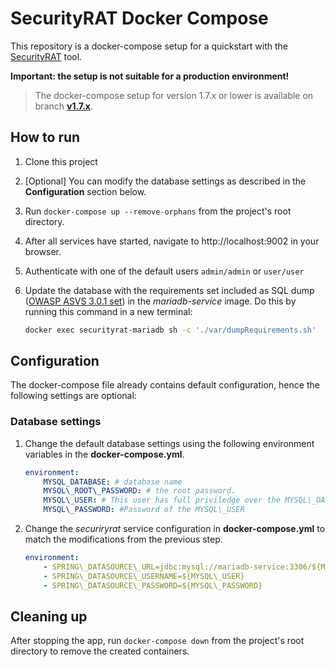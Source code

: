 # SecurityRAT Docker Compose

This repository is a docker-compose setup for a quickstart with the [SecurityRAT](https://github.com/SecurityRAT/SecurityRAT) tool.

**Important: the setup is not suitable for a production environment!**

> The docker-compose setup for version 1.7.x or lower is available on branch [**v1.7.x**](https://github.com/SecurityRAT/SecurityRAT-dockercompose/tree/v1.7.x).

## How to run

1. Clone this project
1. [Optional] You can modify the database settings as described in the **Configuration** section below.
1. Run `docker-compose up --remove-orphans` from the project's root directory.
1. After all services have started, navigate to http://localhost:9002 in your browser.
1. Authenticate with one of the default users `admin/admin` or `user/user`
1. Update the database with the requirements set included as SQL dump ([OWASP ASVS 3.0.1 set](https://github.com/SecurityRAT/Security-Requirements/blob/master/owasp_asvs_3_0_1.sql)) in the _mariadb-service_ image. Do this by running this command in a new terminal:

    ```sh
    docker exec securityrat-mariadb sh -c './var/dumpRequirements.sh'
    ```

## Configuration

The docker-compose file already contains default configuration, hence the following settings are optional:

### Database settings

1. Change the default database settings using the following environment variables in the **docker-compose.yml**.

    ```yaml
    environment:
        MYSQL_DATABASE: # database name
        MYSQL\_ROOT\_PASSWORD: # the root password.
        MYSQL\_USER: # This user has full priviledge over the MYSQL\_DATABASE
        MYSQL\_PASSWORD: #Password of the MYSQL\_USER
    ```

1. Change the _securiryrat_ service configuration in **docker-compose.yml** to match the modifications from the previous step.

    ```yaml
    environment:
        - SPRING\_DATASOURCE\_URL=jdbc:mysql://mariadb-service:3306/${MYSQL\_DATABASE}?useUnicode=true&characterEncoding=utf8&useSSL=false&useLegacyDatetimeCode=false&serverTimezone=UTC&createDatabaseIfNotExist=true
        - SPRING\_DATASOURCE\_USERNAME=${MYSQL\_USER} 
        - SPRING\_DATASOURCE\_PASSWORD=${MYSQL\_PASSWORD}
    ```

## Cleaning up

After stopping the app, run `docker-compose down` from the project's root directory to remove the created containers.

